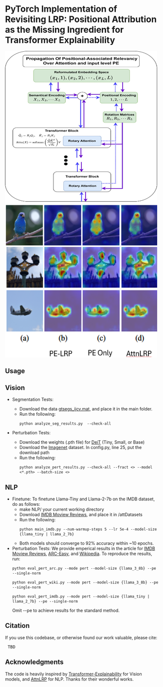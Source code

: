 # PyTorch Implementation of Revisiting LRP: Positional Attribution as the Missing Ingredient for Transformer Explainability
<div class="grid" markdown>
<img src="/PropogationOverATTNPE.jpg" alt="Alt text" width="500" style="display: inline-block;" height="500"  >
<img src="/PE_LRP_examples.png" alt="Alt text" width="500" height="500" style="display: inline-block" >
</div>

## Usage

## Vision
- Segmentation Tests:
  * Download the data [gtsegs_ijcv.mat](http://calvin-vision.net/bigstuff/proj-imagenet/data/gtsegs_ijcv.mat), and place it in the main folder.
  * Run the following:  <pre> ``` python analyze_seg_results.py  --check-all ``` </pre> 
    
- Perturbation Tests: 
  * Download the weights (.pth file) for [DeiT](https://github.com/facebookresearch/deit/blob/main/README_deit.md)  (Tiny, Small, or Base)
  * Download the [Imagenet](https://www.image-net.org/) dataset. In config.py, line 25, put the download path
  * Run the following:  <pre> ```python analyze_pert_results.py --check-all --fract <> --model <*.pth> --batch-size <> ``` </pre> 

## NLP
- Finetune:
  To finetune Llama-Tiny and Llama-2-7b on the IMDB dataset, do as follows:
  * make NLP/ your current working directory
  * Download [IMDB Moview Reviews](https://www.kaggle.com/datasets/lakshmi25npathi/imdb-dataset-of-50k-movie-reviews), and place it in /attDatasets
  * Run the following:  <pre> ```python main_imdb.py --num-warmup-steps 5 --lr 5e-4 --model-size {llama_tiny | llama_2_7b} ``` </pre>
  * Both models should converge to 92% accuracy within ~10 epochs.
- Perturbation Tests:
  We provide emperical results in the article for [IMDB Moview Reviews](https://www.kaggle.com/datasets/lakshmi25npathi/imdb-dataset-of-50k-movie-reviews), [ARC-Easy](https://huggingface.co/datasets/allenai/ai2_arc/viewer/ARC-Easy), and [Wikipedia](https://huggingface.co/datasets/wikimedia/wikipedia). To reproduce the results, run:  <pre> ```python eval_pert_arc.py --mode pert --model-size {llama_3_8b} --pe --single-norm``` </pre> <pre> ```python eval_pert_wiki.py --mode pert --model-size {llama_3_8b} --pe --single-norm``` </pre> <pre> ```python eval_pert_imdb.py --mode pert --model-size {llama_tiny | llama_2_7b} --pe --single-norm``` </pre>
  Omit --pe to achieve results for the standard method.

## Citation
If you use this codebase, or otherwise found our work valuable, please cite:
 <pre> TBD </pre> 

## Acknowledgments
The code is heavily inspired by [Transformer-Explainability](https://github.com/hila-chefer/Transformer-Explainability) for Vision models, and [AttnLRP](https://github.com/rachtibat/LRP-eXplains-Transformers/tree/main) for NLP. Thanks for their wonderful works.
